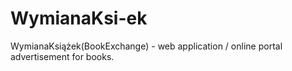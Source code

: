 # WymianaKsi-ek
WymianaKsiążek(BookExchange) - web application / online portal advertisement for books.
